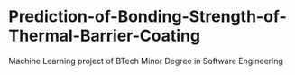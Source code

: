 # Prediction-of-Bonding-Strength-of-Thermal-Barrier-Coating
Machine Learning project of BTech Minor Degree in Software Engineering
